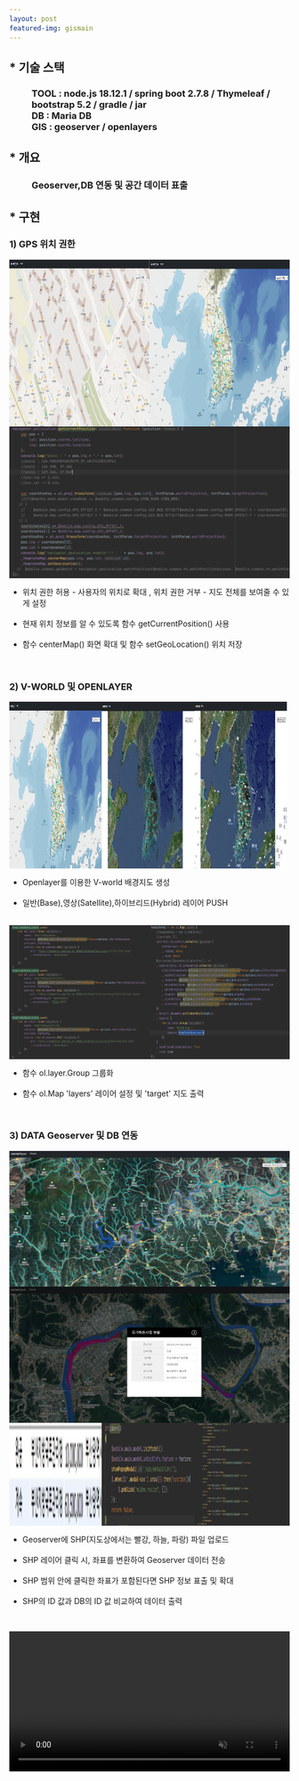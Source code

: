 ```yaml
---
layout: post
featured-img: gismain
---
```



## * 기술 스택 
<h3 style="margin-left: 40px;" > TOOL : node.js 18.12.1 / spring boot 2.7.8 / Thymeleaf / bootstrap 5.2  / gradle / jar
<br>DB :   Maria DB 
<br>GIS :  geoserver  / openlayers</h3>


## * 개요
<h3 style="margin-left: 40px;"><strong>Geoserver,DB 연동</strong> 및 <strong>공간 데이터 표출</strong></h3>


<div >
<h2>* 구현</h2>
<h3>1) GPS 위치 권한</h3>
    <div style=" display: flex;mjustify-content: space-between; flex-wrap: wrap;" >
    <img src="/assets/img/posts/1.위치 권한 o.png"   style="width: 50%;  height: 300px;"/>
    <img src="/assets/img/posts/1.위치 권한 x.png"   style="width: 50%;  height: 300px;  "/>
        <img src="/assets/img/posts/1.위치 권한 여부.png"  />
     <ul>
      <li>위치 권한 허용 - 사용자의 위치로 확대 , 위치 권한 거부 - 지도 전체를 보여줄 수 있게 설정</li>
      <br>
      <li>현재 위치 정보를 알 수 있도록 함수 getCurrentPosition() 사용</li>
      <br>
      <li>함수 centerMap() 화면 확대 및 함수 setGeoLocation() 위치 저장</li>
      <br>
    </ul>
   </div>

<h3>2) V-WORLD 및 OPENLAYER</h3>
  <div style=" display: flex;mjustify-content: space-between; flex-wrap: wrap;" >
    <img src="/assets/img/posts/2.화면-1.png"   style="width: 33%; height: 300px; "/>
    <img src="/assets/img/posts/2.화면-2.png"   style="width: 33%; height: 300px;  "/>
     <img src="/assets/img/posts/2.화면-3.png"   style="width: 33%; height: 300px;  "/>
      <ul >
      <li>Openlayer를 이용한 V-world 배경지도 생성</li>
      <br>
      <li>일반(Base),영상(Satellite),하이브리드(Hybrid) 레이어 PUSH</li>
      <br>
    </ul>
   </div>
 <div style=" display: flex;mjustify-content: space-between; flex-wrap: wrap;" >
    <img src="/assets/img/posts/2.vworld 이용한 화면 배열로 담기.png"   style="width: 50%; "/>
    <img src="/assets/img/posts/2.화면 타겟에 올리기.png"   style="width: 50%; "/>
      <ul >  
      <li>함수 ol.layer.Group 그룹화</li>
      <br>
      <li>함수 ol.Map 'layers' 레이어 설정 및 'target' 지도 출력</li>
      <br>
    </ul>
   </div>

<h3>3) DATA Geoserver 및 DB 연동</h3>
<div style=" display: flex;mjustify-content: space-between; flex-wrap: wrap;" >
    <img src="/assets/img/posts/3.3개의 하천 geoserver.png" style="width:100%; "/>
    <img src="/assets/img/posts/4.클릭시 줌인 및 하천정보 팝업 출력.png"   style="width:100% "/>
     <img src="/assets/img/posts/re_타임리프.jpg"   style="width:33%;"/>
    <img src="/assets/img/posts/4.클릭시 가져온정보로 그 shp의 위치 줌인.png"   style="width:33% ;"/>
      <img src="/assets/img/posts/4.타임리프 데이터.png"   style="width:34%; "/>
      <ul >
      <li>Geoserver에 SHP(지도상에서는 빨강, 하늘, 파랑) 파일 업로드</li>
      <br>
      <li>SHP 레이어 클릭 시, 좌표를 변환하여 Geoserver 데이터 전송</li>
      <br>
      <li>SHP 범위 안에 클릭한 좌표가 포함된다면 SHP 정보 표출 및 확대</li>
      <br>
      <li>SHP의 ID 값과 DB의 ID 값 비교하여 데이터 출력</li>
      <br>
    </ul>
   </div>

</div>

<video src="/assets/img/posts/demo.mp4"  style="width: 100%;" controls autoplay muted></video>


 
 